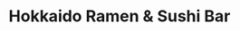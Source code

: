 ---
layout: place
title: "Hokkaido Ramen & Sushi Bar"
permalink: /illinois/evanston/hokkaido-ramen-sushi-bar.html
stateAbbr: IL
stateName: Illinois
cityName: Evanston
seo:
  name: "Hokkaido Ramen & Sushi Bar"
  type: Restaurant
  links: null
description: "Hokkaido Ramen & Sushi Bar serves delicious sushi in Evanston, Illinois. Try fresh Japanese dishes for a great dining experience. "
place_id: ChIJE-j5bN_RD4gRPtRPDfGmy14
photos:
  - name: >-
      places/ChIJE-j5bN_RD4gRPtRPDfGmy14/photos/AeeoHcKhpOKVo-H1fNznzvJ-eXqxPhBoZpleOZmWg6i3YPIVeNYAv7bTZiw3ZHyrxGn-C3jfkkMzgHKlglyHuhZNLSPKyJBm9BQGuOn3V-m24QO9RDinXfmcZS6ryDEtgeUHQkSDWvcMl1MIDFXl_B40uzT1IVp8VITbzMOxzVbDoQ1RU_aN_7PAy9s8xeTPOtizMSMVPlO9rvhquMZKkBnIj_hlqhF5dBVlHdxv4VMQL5RbhjKa6cIqGGAvA0V-EsQRQyBlG7HND1hMudaXw6t-XHdYvCybZoQvfHMiLhpJax6BAA
    widthPx: 480
    heightPx: 480
    authorAttributions:
      - displayName: Hokkaido Ramen & Sushi Bar
        uri: https://maps.google.com/maps/contrib/108013543680144131110
        photoUri: >-
          https://lh3.googleusercontent.com/a-/ALV-UjVccUrdJudh84HWupSIN1eJBpc6Jkbcrtl3VAsTxV3A1DGRzkg=s100-p-k-no-mo
    flagContentUri: >-
      https://www.google.com/local/imagery/report/?cb_client=maps_api_places.places_api&image_key=!1e10!2sAF1QipOICNC7y9XX3No6Bqo_fsnThTINH7-aELBrYbnN&hl=en-US
    googleMapsUri: >-
      https://www.google.com/maps/place//data=!3m4!1e2!3m2!1sAF1QipOICNC7y9XX3No6Bqo_fsnThTINH7-aELBrYbnN!2e10!4m2!3m1!1s0x880fd1df6cf9e813:0x5ecba6f10d4fd43e
  - name: >-
      places/ChIJE-j5bN_RD4gRPtRPDfGmy14/photos/AeeoHcJZqJVMv9Ai-yGAR2fDlah0f4yJiL78gS4B4Fwww1IR1a59X-6dlROXI5AYgnEpdApiVmzXx9axrH6WLxuxLZso6fGGKMmImhdOU5AHnbl1q0b-VFeuO2Esx1mIrYDu13SEoY8O5WKp3Os0uRZTDhkSTwvwzYczJeVjmuGFlN2B0Vms6_uoQuFEd2cXC5VKkk3zlGa_PB5h_g5TSUYef0ec5P9XS1ZwgCLQGe5qYZqpNWC8wfICMiatKW_I4ekuFFFTJkMv0AjNDThXUCIIUU9mN5ZXOWbkBUJkPJ-qU4UJEg
    widthPx: 4032
    heightPx: 3024
    authorAttributions:
      - displayName: Hokkaido Ramen & Sushi Bar
        uri: https://maps.google.com/maps/contrib/108013543680144131110
        photoUri: >-
          https://lh3.googleusercontent.com/a-/ALV-UjVccUrdJudh84HWupSIN1eJBpc6Jkbcrtl3VAsTxV3A1DGRzkg=s100-p-k-no-mo
    flagContentUri: >-
      https://www.google.com/local/imagery/report/?cb_client=maps_api_places.places_api&image_key=!1e10!2sAF1QipNQoV5BBAYgQaNN4AOs76DUo_Nsz5uz8C33M7QP&hl=en-US
    googleMapsUri: >-
      https://www.google.com/maps/place//data=!3m4!1e2!3m2!1sAF1QipNQoV5BBAYgQaNN4AOs76DUo_Nsz5uz8C33M7QP!2e10!4m2!3m1!1s0x880fd1df6cf9e813:0x5ecba6f10d4fd43e
  - name: >-
      places/ChIJE-j5bN_RD4gRPtRPDfGmy14/photos/AeeoHcL1eBK2exX5yNb0brLvVIUa_nAMbTQH7X8A0RsmJ0n9s9Ixq_Lly4Ni9RS0r9uj3x2tM_dEw9J_nN4XB4l_aOmTYhIOTF2ad7NkxFKQZ44U-FCj95lvUdHfXvcRGRtbdpr7Pk1HusS3JjOtzUSkPziDzIX1NPHs1Xcd9zUbuTeVTJ7Dmgbw7BSDFV5xazyvOmqTTvpxEeGz3VDZtLhlKr8MMVorMLXtENLRXxmtXa1SuPnAD9SNZYlj3qt69AASoG7tCn2_ls2aMerNZhRnnac9Z6DA3yb0AXsi7hsLmpfzLQ
    widthPx: 2048
    heightPx: 1361
    authorAttributions:
      - displayName: Hokkaido Ramen & Sushi Bar
        uri: https://maps.google.com/maps/contrib/108013543680144131110
        photoUri: >-
          https://lh3.googleusercontent.com/a-/ALV-UjVccUrdJudh84HWupSIN1eJBpc6Jkbcrtl3VAsTxV3A1DGRzkg=s100-p-k-no-mo
    flagContentUri: >-
      https://www.google.com/local/imagery/report/?cb_client=maps_api_places.places_api&image_key=!1e10!2sAF1QipPIVjTtwgboJNHpQZSTke3fxbu7wx61icgOb9LD&hl=en-US
    googleMapsUri: >-
      https://www.google.com/maps/place//data=!3m4!1e2!3m2!1sAF1QipPIVjTtwgboJNHpQZSTke3fxbu7wx61icgOb9LD!2e10!4m2!3m1!1s0x880fd1df6cf9e813:0x5ecba6f10d4fd43e
  - name: >-
      places/ChIJE-j5bN_RD4gRPtRPDfGmy14/photos/AeeoHcLi1Q8pQXO0kv4JoocFbbpozWpL6BOLbJ1e-PpS7tUfdeRYXMsJWt9kTQ1BKM3UiK_AuY_viaUlpVCNFsw7PiNQm8MR4Ub4YtRx6V2CPyQgyBCwn-mS1Vr8x8bMcy29tk_dMdlJEAv6UzRLn6fUqFQHWKNC4b4sOWQE-Wxu8Bv1sL__1OVEVeezamc_6u66Wc-tLDGZQQkzd9NgM1wwfE168jnbtDuYyX91ohiOoDCYbNu4cgi2EgN8Fv66IYkpfeqS_chaSYnS8quWlmJMnbRJRV2SnRJ2eK9yYt4JapTSZh09osM-wmyiBLk9bwSu206olwDc5wui1h5-KYxCtxjV4lp0IjuLUPARt9QV1R2AlGu0yvW7bGGzPpdh8jZ35gY1U-h-8dGEkajmVAPV3LeoVFWUAygS9KocCBdUtY_5Mw
    widthPx: 4000
    heightPx: 2252
    authorAttributions:
      - displayName: Lani Hashimoto
        uri: https://maps.google.com/maps/contrib/112323159954632506398
        photoUri: >-
          https://lh3.googleusercontent.com/a/ACg8ocK47Y4wOtBoFj9fpZJJkn3FStIBBdtVHZyItmBX_zxzlWLCJw=s100-p-k-no-mo
    flagContentUri: >-
      https://www.google.com/local/imagery/report/?cb_client=maps_api_places.places_api&image_key=!1e10!2sCIHM0ogKEICAgID3qOypAw&hl=en-US
    googleMapsUri: >-
      https://www.google.com/maps/place//data=!3m4!1e2!3m2!1sCIHM0ogKEICAgID3qOypAw!2e10!4m2!3m1!1s0x880fd1df6cf9e813:0x5ecba6f10d4fd43e
  - name: >-
      places/ChIJE-j5bN_RD4gRPtRPDfGmy14/photos/AeeoHcLUFXiBV71cBHbVgHpcDJb7e_2jpGytrKdQd83KCVYfJ_P2UAzOHY843Nb5urEQLXPjyUi_5uRWF3GvbPs0xZcvzmpsOoCC4uJ8taUQfm3UtdaDf1t9FYE-cpMnXOGP7B8SEsFjy8JWKmGHBoV4lMfF3veRUHu4btEtkafdTfTyEi1zt1Rq0WO40EljxZ169RfH350j7pA1gxctekR0GNjCYrAGqWO5sw1a9Ejd-vSmscXIA7z3yLwFDy9q4X-ZlwGUaZztcnIP39RnBVnwGvMMI3CuzWwF5o1HX6cqYJkJ049zL7Waey93WOoDstnVRoObAlGXu8fgIwdPlyi_p6jQD_Hw1POSabj_JYvBxj6KhkGP7z_Gu0pz64HYMVN0AENuwazbJr3lNvSdqJB1LaEJG9aGb5c5Me1FvJyfmF4
    widthPx: 3240
    heightPx: 2160
    authorAttributions:
      - displayName: 吴锐恒（Ruiheng Edbalt Wu）
        uri: https://maps.google.com/maps/contrib/115646801027222009520
        photoUri: >-
          https://lh3.googleusercontent.com/a-/ALV-UjV4varhEzdJkskYULrXG0WI2oXkqBb6qyV8BnXK4VNRgUVAZy06=s100-p-k-no-mo
    flagContentUri: >-
      https://www.google.com/local/imagery/report/?cb_client=maps_api_places.places_api&image_key=!1e10!2sCIHM0ogKEICAgID_zfSSag&hl=en-US
    googleMapsUri: >-
      https://www.google.com/maps/place//data=!3m4!1e2!3m2!1sCIHM0ogKEICAgID_zfSSag!2e10!4m2!3m1!1s0x880fd1df6cf9e813:0x5ecba6f10d4fd43e
  - name: >-
      places/ChIJE-j5bN_RD4gRPtRPDfGmy14/photos/AeeoHcIlBN_4Wg79JDSpxMz7jiko227IVKns1TM2EBhOp_zq_GsdO3U0PdvHNPc2iaH470Jb3Pmev7EirHAHMN-_6RZ7aKl33a6PHLJU_n7Va49i8eMlcNlJ-u8EBKQ2M9npJaTY0VC5OA6Hht16NDt6zPSxh5ciFnnZW82A08XMBt2oEd7tPl-EYZVsSWfJM4lwM9B_EA-5jUJ5aDLakRAPfk1vuJ8cjQ5bIDSuaHT-tTmwXmUcqF38OwX58mVQRz0Vj1jYvg9ea9BEntCvN1tMeMVolODff_YQBTAHDR-McBGHNL77WCmrtskFxzcVOQmqiGVZBjIc6F8NbpdeZBYTya5W0DWgudm8PKV1ej0S1h6X5X1vsa1CwRcod6kZIk1vuLkzTINrXaBAihp6TjEgYwm8LpdMVsUa2m8L_0gXQ9mg8g
    widthPx: 4032
    heightPx: 3024
    authorAttributions:
      - displayName: Rocio Rivera
        uri: https://maps.google.com/maps/contrib/111637031414602020341
        photoUri: >-
          https://lh3.googleusercontent.com/a-/ALV-UjVA14qsYWWDDEyo4C8B_eRQ77Yx0BELjOaSElwsdI1PXM-XKdqSqg=s100-p-k-no-mo
    flagContentUri: >-
      https://www.google.com/local/imagery/report/?cb_client=maps_api_places.places_api&image_key=!1e10!2sCIHM0ogKEICAgID7jNzzXQ&hl=en-US
    googleMapsUri: >-
      https://www.google.com/maps/place//data=!3m4!1e2!3m2!1sCIHM0ogKEICAgID7jNzzXQ!2e10!4m2!3m1!1s0x880fd1df6cf9e813:0x5ecba6f10d4fd43e
  - name: >-
      places/ChIJE-j5bN_RD4gRPtRPDfGmy14/photos/AeeoHcLFh4Ut0igEkhlfjjvZN5s91UOD92B8lbTiIeAiS-_niQq59g9a0VrRCHt1G1h3Yb-XAB-P0RfwJmIMVaxl26_Lz-_7_usFkw_jSStW8UInYsiJRmWKoQ6JsVzDDixeXea_sVsgJ8OYD5gDmLogQtC-B7NI5n-WrMv4qFewwHp8xIKchl0t0Jjevo12HG3hrZaOZo0ZQWS26TtXMhJpDQm2SZy9Bg4s4gS1ZSGFSVfwBIdpDPC7DFKpx3BfYad5rmesSpyZj_Of2WucrlO_VzKv5Nu__xnDATIstE24iwNRFZAUWc61mNIwdkQmVqKVX-qolB1VS7WnjSZ8ZHb0micOHeH_o23GxHHlZ7zHhCJHT1v3COomYJAao1YS8ojHnaWOw-DS5BXL8Eov_AyQB5orGeHJEOPI2o3YBaGCMkTCOOTG
    widthPx: 3024
    heightPx: 4032
    authorAttributions:
      - displayName: '75'
        uri: https://maps.google.com/maps/contrib/117403948121855107332
        photoUri: >-
          https://lh3.googleusercontent.com/a-/ALV-UjW86vCP5GdpIF7Mr4o7gRdp4nBH4U-iLMgVR3UMorB8uJZgcF96Hw=s100-p-k-no-mo
    flagContentUri: >-
      https://www.google.com/local/imagery/report/?cb_client=maps_api_places.places_api&image_key=!1e10!2sCIHM0ogKEICAgMDggPrymgE&hl=en-US
    googleMapsUri: >-
      https://www.google.com/maps/place//data=!3m4!1e2!3m2!1sCIHM0ogKEICAgMDggPrymgE!2e10!4m2!3m1!1s0x880fd1df6cf9e813:0x5ecba6f10d4fd43e
  - name: >-
      places/ChIJE-j5bN_RD4gRPtRPDfGmy14/photos/AeeoHcJagfNLsH4NSYS1L9cFRyW1btAd7WNF6q2ck7uyf68uOiO2qfnSP0TuSjrDSNP71mjryUreRPRwl1HXSY-CAySLR49UoG6f2LhWxOGQH6K_T-zDuJDSDvV4FAr79KOPej98ORvgPrNtCClvdo5boZA3YrZBzcFXyO0Wvn3teNraT17uIznSQmk5Thvj6P0GlvRghxvcAPKQstMsI9-qRNL5x35kuUUZmKoO_3VoogkhZ4Rw4EPaWegS6ycx3HRSA6RAKyKoy0luA5luq1Sdn9I0xh5v89Mf2iFJd8FqBydBLOXDHUlI96SHwn8_xy88A5_aho7etS6qkZ1VpvCewJZoEYMJhmeZjy77DoOCrshrOb4fKVCKYeuuLtXXS5kiImA5dYpnjSLHac5xGbzILl-qS2kk2r8EDrzFnXXCvuLJWVfk
    widthPx: 3024
    heightPx: 4032
    authorAttributions:
      - displayName: '75'
        uri: https://maps.google.com/maps/contrib/117403948121855107332
        photoUri: >-
          https://lh3.googleusercontent.com/a-/ALV-UjW86vCP5GdpIF7Mr4o7gRdp4nBH4U-iLMgVR3UMorB8uJZgcF96Hw=s100-p-k-no-mo
    flagContentUri: >-
      https://www.google.com/local/imagery/report/?cb_client=maps_api_places.places_api&image_key=!1e10!2sCIHM0ogKEICAgMDggLrxigE&hl=en-US
    googleMapsUri: >-
      https://www.google.com/maps/place//data=!3m4!1e2!3m2!1sCIHM0ogKEICAgMDggLrxigE!2e10!4m2!3m1!1s0x880fd1df6cf9e813:0x5ecba6f10d4fd43e
  - name: >-
      places/ChIJE-j5bN_RD4gRPtRPDfGmy14/photos/AeeoHcJ_UEj_pmUBprOehKnR3DdKRutb6v3ntuKWfLBreoT2NVrTW9_fKPqxzESosFnkPDXAPJSWKH6CFXpx1E17OG-Yo_cAjY5h2QkkUXyF77s-GSpGDAeB0CSldk1v8-UQIB5ed4XNvhtgLRS-FvqzgbKkcRLi5KQifNfpbtT-fysQy_6_S13TqoFSYvvbMdkbxkIJBzarXDGLsAR23Z7WWDiP_-FBjqYkYcEIXeIm0YHTED0_2yb0PAYfdFFRkcQjnJme0CX8wFf0W-snGjPS4a6XOqgM_DYfHk4ShswZ2WckRPhCdHesHcKuIgJr2WqLSZhSuhan92WSv8C-_M1r8QLsAl2DXS4DXJqUtkJ56AybmWfdIzC36z72jjqDhhUQAj1zWK4hiOH3CUkDPi97dQ13KKtT79Tozdr_TLlN0PFkf-oj
    widthPx: 3240
    heightPx: 2160
    authorAttributions:
      - displayName: 吴锐恒（Ruiheng Edbalt Wu）
        uri: https://maps.google.com/maps/contrib/115646801027222009520
        photoUri: >-
          https://lh3.googleusercontent.com/a-/ALV-UjV4varhEzdJkskYULrXG0WI2oXkqBb6qyV8BnXK4VNRgUVAZy06=s100-p-k-no-mo
    flagContentUri: >-
      https://www.google.com/local/imagery/report/?cb_client=maps_api_places.places_api&image_key=!1e10!2sCIHM0ogKEICAgID_zfSS6gE&hl=en-US
    googleMapsUri: >-
      https://www.google.com/maps/place//data=!3m4!1e2!3m2!1sCIHM0ogKEICAgID_zfSS6gE!2e10!4m2!3m1!1s0x880fd1df6cf9e813:0x5ecba6f10d4fd43e
  - name: >-
      places/ChIJE-j5bN_RD4gRPtRPDfGmy14/photos/AeeoHcLdQFE4emvOU0oxNW3xxcTva9lzknetnXVG4yVJS5C-yy5QOEypka_-6ABpXEpzgO5yfr_FKlN-kUwlsDyLMMkbBWhA11pd6WharIFlDmUM2qkwirNibic_03MlYdp8oOucgwwkyeTHPkWeY9U8kjPArX6yXIe6Lc9DeRoX_u8_kQyvpKeX2X-EAIVGWlRATFsdvbooo52Z3nUPflHnT9JFRQEbg4qCuofHoyZU7pzPAHYnGFr2rwCBFygobvYh1swtDWO311Tfzq7he-4UYWgiUHPW1A8RYWTJZhCh_V8yOVuTumH0GISus3aILJ9Ed8jCRDWCBow_m4h9BALQcFKJsrn07QS4Xx78ChW25A7Zses3MgoTTPGYIi36DK2ijf84TLtuNYkNY5QK7d4q_E5Mat7f2OtYh0i7BHbjyYvus7sK
    widthPx: 3024
    heightPx: 4032
    authorAttributions:
      - displayName: sianna Liu
        uri: https://maps.google.com/maps/contrib/107947395881845959733
        photoUri: >-
          https://lh3.googleusercontent.com/a-/ALV-UjVqOU-VzJuxtWHn32yDvJJd0qhHib_fPIE5j8MppzDd-xZ6dXWG=s100-p-k-no-mo
    flagContentUri: >-
      https://www.google.com/local/imagery/report/?cb_client=maps_api_places.places_api&image_key=!1e10!2sCIHM0ogKEICAgICzyfu57wE&hl=en-US
    googleMapsUri: >-
      https://www.google.com/maps/place//data=!3m4!1e2!3m2!1sCIHM0ogKEICAgICzyfu57wE!2e10!4m2!3m1!1s0x880fd1df6cf9e813:0x5ecba6f10d4fd43e
address: 812 Church St, Evanston, IL 60201, USA
street: 812 Church St
city: Evanston
state: IL
zip: '60201'
country: USA
neighborhood: null
latitude: '42.048338'
longitude: '-87.682711'
accessibility_options:
  wheelchairAccessibleEntrance: true
  wheelchairAccessibleRestroom: true
  wheelchairAccessibleSeating: true
business_status: OPERATIONAL
name: Hokkaido Ramen & Sushi Bar
google_maps_links:
  directionsUri: >-
    https://www.google.com/maps/dir//''/data=!4m7!4m6!1m1!4e2!1m2!1m1!1s0x880fd1df6cf9e813:0x5ecba6f10d4fd43e!3e0
  placeUri: https://maps.google.com/?cid=6830736814078153790
  writeAReviewUri: >-
    https://www.google.com/maps/place//data=!4m3!3m2!1s0x880fd1df6cf9e813:0x5ecba6f10d4fd43e!12e1
  reviewsUri: >-
    https://www.google.com/maps/place//data=!4m4!3m3!1s0x880fd1df6cf9e813:0x5ecba6f10d4fd43e!9m1!1b1
  photosUri: >-
    https://www.google.com/maps/place//data=!4m3!3m2!1s0x880fd1df6cf9e813:0x5ecba6f10d4fd43e!10e5
primary_type: Japanese Restaurant
opening_hours:
  regular: null
  current: null
secondary_opening_hours:
  regular:
    weekdayDescriptions: null
    type: null
  current:
    weekdayDescriptions: null
    type: null
phone: null
price_level: null
price_range: null
rating: null
rating_count: 0
website: null
reviews: null
parking_options: null
payment_options: null
allow_dogs: null
curbside_pickup: null
delivery: null
dine_in: null
good_for_children: null
good_for_groups: null
good_for_sports: null
live_music: null
menu_for_children: null
outdoor_seating: null
reservable: null
restroom: null
serves_beer: null
serves_breakfast: null
serves_brunch: null
serves_cocktails: null
serves_coffee: null
serves_dinner: null
serves_dessert: null
serves_lunch: null
serves_vegetarian_food: null
serves_wine: null
takeout: null
summary: null

---